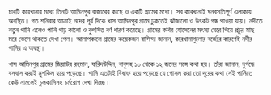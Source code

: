 চারটি কারখানার মধ্যে তিনটি আমিনপুর বাজারের কাছে ও একটি গ্রামের মধ্যে। সব কারখানাই ঘনবসতিপূর্ণ এলাকায় অবস্থিত। গত শনিবার আত্রাই নদের পূর্ব দিকে খাস আমিনপুর গ্রামে ঢুকতেই ঝাঁজালো ও উৎকট গন্ধ পাওয়া যায়। নদীতে নতুন পানি এলেও পানি গাঢ় কালো ও কুৎসিত বর্ণ ধারণ করেছে। গ্রামের কবির হোসেনের মৎস্য ঘেরে গিয়ে প্রচুর মাছ মরে ভেসে থাকতে দেখা গেল। আলাপকালে গ্রামের কয়েকজন বাসিন্দা জানান, কারখানাগুলোর বর্জ্যের কারণেই নদীর পানির এ অবস্থা।

খাস আমিনপুর গ্রামের জিয়াউর রহমান, ফরিদউদ্দিন, বাবুসহ ১০ থেকে ১২ জনের সঙ্গে কথা হয়। তাঁরা জানান, দুর্গন্ধে বসবাস করাই মুশকিল হয়ে পড়েছে। পানি এতটাই বিষাক্ত হয়ে পড়েছে যে গোসল করা তো দূরের কথা সেই পানিতে কেউ নামলেই চুলকানিসহ চর্মরোগ দেখা দিচ্ছে।
